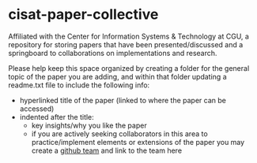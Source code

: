 # cisat-paper-collective
Affiliated with the Center for Information Systems &amp; Technology at CGU, a repository for storing papers that have been presented/discussed and a springboard to collaborations on implementations and research.

Please help keep this space organized by creating a folder for the general topic of the paper you are adding, and within that folder updating a readme.txt file to include the following info:
- hyperlinked title of the paper (linked to where the paper can be accessed)
- indented after the title:
    - key insights/why you like the paper
    - if you are actively seeking collaborators in this area to practice/implement elements or extensions of the paper you may create a [github team](https://docs.github.com/en/organizations/organizing-members-into-teams/creating-a-team) and link to the team here
